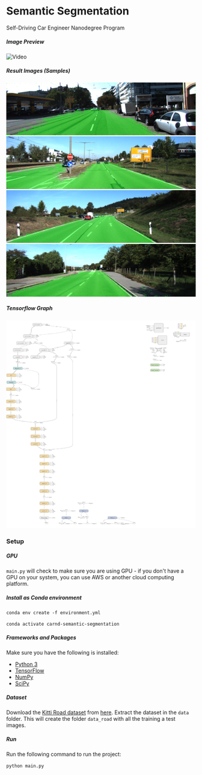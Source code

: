 # Semantic Segmentation
Self-Driving Car Engineer Nanodegree Program

##### Image Preview
![Video](images/semantic_segmentation.gif)

##### Result Images (Samples)
![Sample1](images/run/umm_000006.png)
![Sample2](images/run/umm_000015.png)
![Sample2](images/run/umm_000034.png)
![Sample2](images/run/umm_000050.png)

##### Tensorflow Graph
![Tensorflow](images/tensorflow_graph.png)

### Setup
##### GPU
`main.py` will check to make sure you are using GPU - if you don't have a GPU on your system, you can use AWS or another cloud computing platform.
 
##### Install as Conda environment
```
conda env create -f environment.yml
```
```
conda activate carnd-semantic-segmentation
```

##### Frameworks and Packages
Make sure you have the following is installed:
 - [Python 3](https://www.python.org/)
 - [TensorFlow](https://www.tensorflow.org/)
 - [NumPy](http://www.numpy.org/)
 - [SciPy](https://www.scipy.org/)
 
##### Dataset
Download the [Kitti Road dataset](http://www.cvlibs.net/datasets/kitti/eval_road.php) from [here](http://www.cvlibs.net/download.php?file=data_road.zip).  Extract the dataset in the `data` folder.  This will create the folder `data_road` with all the training a test images.

##### Run
Run the following command to run the project:
```
python main.py
```


